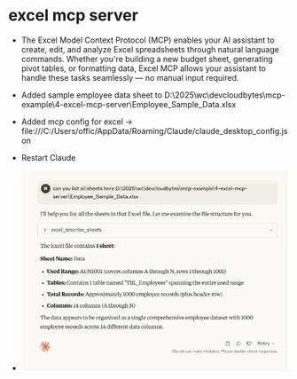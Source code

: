 # excel mcp server

- The Excel Model Context Protocol (MCP) enables your AI assistant to create, edit, and analyze Excel spreadsheets through natural language commands. Whether you're building a new budget sheet, generating pivot tables, or formatting data, Excel MCP allows your assistant to handle these tasks seamlessly
— no manual input required.
- Added sample employee data sheet to D:\2025\wc\devcloudbytes\mcp-example\4-excel-mcp-server\Employee_Sample_Data.xlsx
    
- Added mcp config for excel -> file:///C:/Users/offic/AppData/Roaming/Claude/claude_desktop_config.json

- Restart Claude
- ![img](./image.png)
